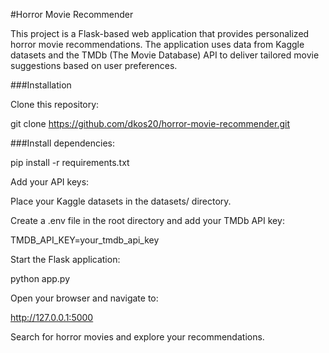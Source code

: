 #Horror Movie Recommender

This project is a Flask-based web application that provides personalized horror movie recommendations. The application uses data from Kaggle datasets and the TMDb (The Movie Database) API to deliver tailored movie suggestions based on user preferences.

###Installation

Clone this repository:

git clone https://github.com/dkos20/horror-movie-recommender.git


###Install dependencies:

pip install -r requirements.txt

Add your API keys:

Place your Kaggle datasets in the datasets/ directory.

Create a .env file in the root directory and add your TMDb API key:

TMDB_API_KEY=your_tmdb_api_key

Start the Flask application:

python app.py

Open your browser and navigate to:

http://127.0.0.1:5000

Search for horror movies and explore your recommendations.

